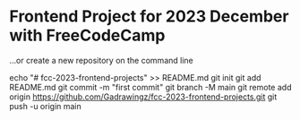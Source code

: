 # Frontend Project for 2023 December with FreeCodeCamp


…or create a new repository on the command line

echo "# fcc-2023-frontend-projects" >> README.md
git init
git add README.md
git commit -m "first commit"
git branch -M main
git remote add origin https://github.com/Gadrawingz/fcc-2023-frontend-projects.git
git push -u origin main